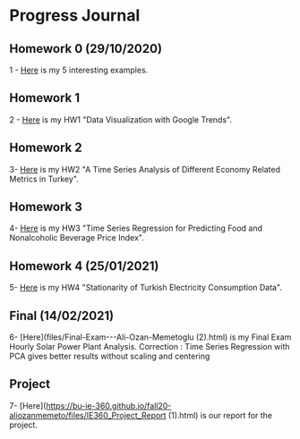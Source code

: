 # Progress Journal

## Homework 0 (29/10/2020)

1 - [Here](files/homework_0.html) is my 5 interesting examples.

## Homework 1

2 - [Here](files/HW1.html) is my HW1 "Data Visualization with Google Trends".

## Homework 2

3- [Here](files/HW2.html) is my HW2 "A Time Series Analysis of Different Economy Related Metrics in Turkey".

## Homework 3

4- [Here](files/HW3.html) is my HW3 "Time Series Regression for Predicting Food and Nonalcoholic Beverage Price Index".

## Homework 4 (25/01/2021)

5- [Here](files/HW4.html) is my HW4 "Stationarity of Turkish Electricity Consumption Data".

## Final (14/02/2021)

6- [Here](files/Final-Exam---Ali-Ozan-Memetoglu (2).html) is my Final Exam Hourly Solar Power Plant Analysis.  Correction : Time Series Regression with PCA gives better results without scaling and centering

## Project 

7- [Here](https://bu-ie-360.github.io/fall20-aliozanmemeto/files/IE360_Project_Report (1).html) is our report for the project.
